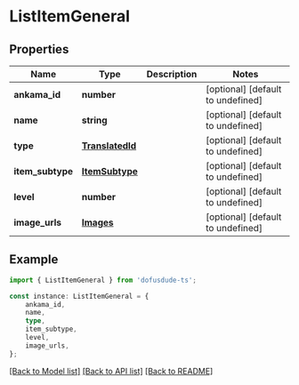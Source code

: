 # ListItemGeneral


## Properties

Name | Type | Description | Notes
------------ | ------------- | ------------- | -------------
**ankama_id** | **number** |  | [optional] [default to undefined]
**name** | **string** |  | [optional] [default to undefined]
**type** | [**TranslatedId**](TranslatedId.md) |  | [optional] [default to undefined]
**item_subtype** | [**ItemSubtype**](ItemSubtype.md) |  | [optional] [default to undefined]
**level** | **number** |  | [optional] [default to undefined]
**image_urls** | [**Images**](Images.md) |  | [optional] [default to undefined]

## Example

```typescript
import { ListItemGeneral } from 'dofusdude-ts';

const instance: ListItemGeneral = {
    ankama_id,
    name,
    type,
    item_subtype,
    level,
    image_urls,
};
```

[[Back to Model list]](../README.md#documentation-for-models) [[Back to API list]](../README.md#documentation-for-api-endpoints) [[Back to README]](../README.md)
